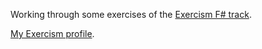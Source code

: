 Working through some exercises of the [Exercism F# track](https://exercism.io/my/tracks/fsharp).

[My Exercism profile](https://exercism.io/profiles/thomas11).